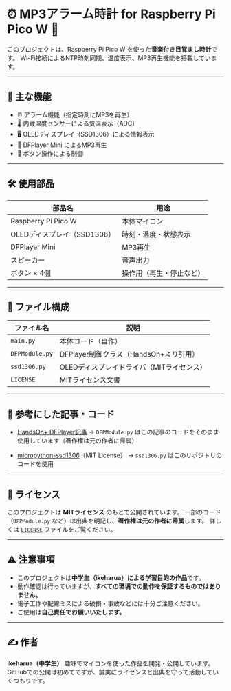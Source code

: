 # ⏰ MP3アラーム時計 for Raspberry Pi Pico W 🎵

このプロジェクトは、Raspberry Pi Pico W を使った**音楽付き目覚まし時計**です。
Wi-Fi接続によるNTP時刻同期、温度表示、MP3再生機能を搭載しています。

---

## 🔧 主な機能

- ⏰ アラーム機能（指定時刻にMP3を再生）
- 🌡️ 内蔵温度センサーによる気温表示（ADC）
- 🖥️ OLEDディスプレイ（SSD1306）による情報表示
- 🎵 DFPlayer Mini によるMP3再生
- 🔘 ボタン操作による制御

---

## 🛠️ 使用部品

| 部品名 | 用途 |
|--------|------|
| Raspberry Pi Pico W | 本体マイコン |
| OLEDディスプレイ（SSD1306） | 時刻・温度・状態表示 |
| DFPlayer Mini | MP3再生 |
| スピーカー | 音声出力 |
| ボタン × 4個 | 操作用（再生・停止など） |

---

## 📂 ファイル構成

| ファイル名 | 説明 |
|------------|------|
| `main.py` | 本体コード（自作） |
| `DFPModule.py` | DFPlayer制御クラス（HandsOn+より引用） |
| `ssd1306.py` | OLEDディスプレイドライバ（MITライセンス） |
| `LICENSE` | MITライセンス文書 |

---

## 🙏 参考にした記事・コード

- [HandsOn+ DFPlayer記事](https://www.handsonplus.com/electronic-works/how-to-use-dfplayer-with-raspipico/)
→ `DFPModule.py` はこの記事のコードをそのまま使用しています（著作権は元の作者に帰属）

- [micropython-ssd1306](https://github.com/stlehmann/micropython-ssd1306)（MIT License）
→ `ssd1306.py` はこのリポジトリのコードを使用

---

## 📜 ライセンス

このプロジェクトは **MITライセンス** のもとで公開されています。
一部のコード（`DFPModule.py` など）は出典を明記し、**著作権は元の作者に帰属**します。
詳しくは [`LICENSE`](./LICENSE) ファイルをご覧ください。

---

## ⚠️ 注意事項

- このプロジェクトは**中学生（ikeharua）による学習目的の作品**です。
- 動作確認は行っていますが、**すべての環境での動作を保証するものではありません。**
- 電子工作や配線ミスによる破損・事故などには十分ご注意ください。
- ご使用は**自己責任でお願いいたします。**

---

## ✍️ 作者

**ikeharua（中学生）**
趣味でマイコンを使った作品を開発・公開しています。
GitHubでの公開は初めてですが、誠実にライセンスと出典を守って活動していくつもりです。
